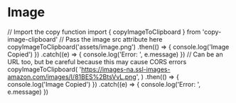 # Image
// Import the copy function import { copyImageToClipboard } from 'copy-image-clipboard' // Pass the image src attribute here copyImageToClipboard('assets/image.png') .then(() => { console.log('Image Copied') }) .catch((e) => { console.log('Error: ', e.message) }) // Can be an URL too, but be careful because this may cause CORS errors copyImageToClipboard( 'https://images-na.ssl-images-amazon.com/images/I/81BES%2BtsVvL.png', ) .then(() => { console.log('Image Copied') }) .catch((e) => { console.log('Error: ', e.message) })
